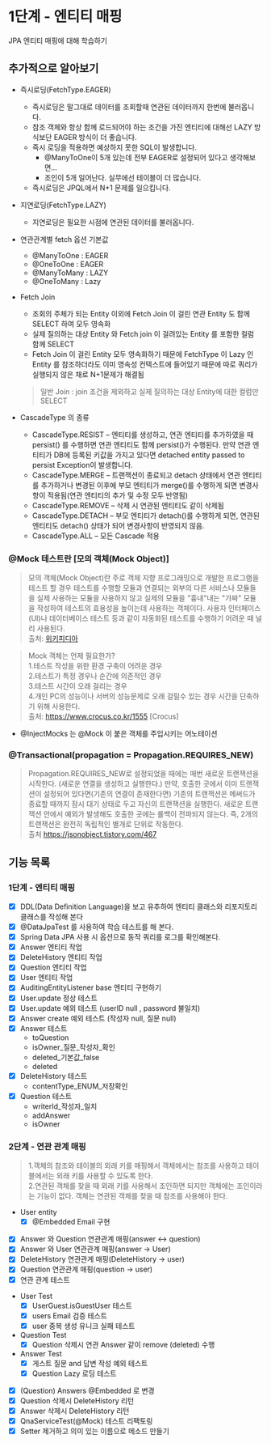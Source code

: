 # 1단계 - 엔티티 매핑

JPA 엔티티 매핑에 대해 학습하기

## 추가적으로 알아보기

- 즉시로딩(FetchType.EAGER)
    - 즉시로딩은 말그대로 데이터를 조회할때 연관된 데이터까지 한번에 불러옵니다.
    - 참조 객체와 항상 함께 로드되어야 하는 조건을 가진 엔티티에 대해선 LAZY 방식보단 EAGER 방식이 더 좋습니다.
    - 즉시 로딩을 적용하면 예상하지 못한 SQL이 발생합니다.
        - @ManyToOne이 5개 있는데 전부 EAGER로 설정되어 있다고 생각해보면...
        - 조인이 5개 일어난다. 실무에선 테이블이 더 많습니다.
    - 즉시로딩은 JPQL에서 N+1 문제를 일으킵니다.


- 지연로딩(FetchType.LAZY)
    - 지연로딩은 필요한 시점에 연관된 데이터를 불러옵니다.


- 연관관계별 fetch 옵션 기본값
    - @ManyToOne : EAGER
    - @OneToOne : EAGER
    - @ManyToMany : LAZY
    - @OneToMany : Lazy


- Fetch Join
    - 조회의 주체가 되는 Entity 이외에 Fetch Join 이 걸린 연관 Entity 도 함께 SELECT 하여 모두 영속화
    - 실제 질의하는 대상 Entity 와 Fetch join 이 걸려있는 Entity 를 포함한 컬럼 함께 SELECT
    - Fetch Join 이 걸린 Entity 모두 영속화하기 때문에 FetchType 이 Lazy 인 Entity 를 참조하더라도 이미 영속성 컨텍스트에 들어있기 때문에 따로 쿼리가 실행되지 않은 채로
      N+1문제가 해결됨
  > 일반 Join : join 조건을 제외하고 실제 질의하는 대상 Entity에 대한 컬럼만 SELECT


- CascadeType 의 종류
    - CascadeType.RESIST – 엔티티를 생성하고, 연관 엔티티를 추가하였을 때 persist() 를 수행하면 연관 엔티티도 함께 persist()가 수행된다. 만약 연관 엔티티가 DB에 등록된
      키값을 가지고 있다면 detached entity passed to persist Exception이 발생합니다.
    - CascadeType.MERGE – 트랜잭션이 종료되고 detach 상태에서 연관 엔티티를 추가하거나 변경된 이후에 부모 엔티티가 merge()를 수행하게 되면 변경사항이 적용됨(연관 엔티티의 추가 및
      수정 모두 반영됨)
    - CascadeType.REMOVE – 삭제 시 연관된 엔티티도 같이 삭제됨
    - CascadeType.DETACH – 부모 엔티티가 detach()를 수행하게 되면, 연관된 엔티티도 detach() 상태가 되어 변경사항이 반영되지 않음.
    - CascadeType.ALL – 모든 Cascade 적용

### @Mock 테스트란 [모의 객체(Mock Object)]

> 모의 객체(Mock Object)란 주로 객체 지향 프로그래밍으로 개발한 프로그램을 테스트 할 경우 테스트를 수행할 모듈과 연결되는 외부의 다른 서비스나 모듈들을 실제 사용하는 모듈을 사용하지 않고 실제의 모듈을 "흉내"내는 "가짜" 모듈을 작성하여 테스트의 효용성을 높이는데 사용하는 객체이다. 사용자 인터페이스(UI)나 데이터베이스 테스트 등과 같이 자동화된 테스트를 수행하기 어려운 때 널리 사용된다.  
> 출처: [위키피디아](https://ko.wikipedia.org/wiki/%EB%AA%A8%EC%9D%98_%EA%B0%9D%EC%B2%B4)

> Mock 객체는 언제 필요한가?   
> 1.테스트 작성을 위한 환경 구축이 어려운 경우  
> 2.테스트가 특정 경우나 순간에 의존적인 경우   
> 3.테스트 시간이 오래 걸리는 경우   
> 4.개인 PC의 성능이나 서버의 성능문제로 오래 걸릴수 있는 경우 시간을 단축하기 위해 사용한다.  
> 출처: https://www.crocus.co.kr/1555 [Crocus]

- @InjectMocks 는 @Mock 이 붙은 객체를 주입시키는 어노테이션

### @Transactional(propagation = Propagation.REQUIRES_NEW)

> Propagation.REQUIRES_NEW로 설정되었을 때에는 매번 새로운 트랜잭션을 시작한다.
> (새로운 연결을 생성하고 실행한다.) 만약, 호출한 곳에서 이미 트랜잭션이 설정되어 있다면(기존의 연결이 존재한다면) 기존의 트랜잭션은 메써드가 종료할 때까지 잠시 대기 상태로 두고 자신의 트랜잭션을 실행한다. 새로운 트랜잭션 안에서 예외가 발생해도 호출한 곳에는 롤백이 전파되지 않는다. 즉, 2개의 트랜잭션은 완전히 독립적인 별개로 단위로 작동한다.  
> 출처 https://jsonobject.tistory.com/467

## 기능 목록

### 1단계 - 엔티티 매핑

- [X] DDL(Data Definition Language)을 보고 유추하여 엔티티 클래스와 리포지토리 클래스를 작성해 본다
- [X] @DataJpaTest 를 사용하여 학습 테스트를 해 본다.
- [X] Spring Data JPA 사용 시 옵션으로 동작 쿼리를 로그를 확인해본다.
- [X] Answer 엔티티 작업
- [X] DeleteHistory 엔티티 작업
- [X] Question 엔티티 작업
- [X] User 엔티티 작업
- [X] AuditingEntityListener base 엔티티 구현하기
- [X] User.update 정상 테스트
- [X] User.update 예외 테스트 (userID null , password 불일치)
- [X] Answer create 예외 테스트 (작성자 null, 질문 null)
- [X] Answer 테스트
    - toQuestion
    - isOwner_질문_작성자_확인
    - deleted_기본값_false
    - deleted
- [X] DeleteHistory 테스트
    - contentType_ENUM_저장확인
- [X] Question 테스트
    - writerId_작성자_일치
    - addAnswer
    - isOwner

### 2단계 - 연관 관계 매핑

> 1.객체의 참조와 테이블의 외래 키를 매핑해서 객체에서는 참조를 사용하고 테이블에서는 외래 키를 사용할 수 있도록 한다.  
> 2.연관된 객체를 찾을 때 외래 키를 사용해서 조인하면 되지만 객체에는 조인이라는 기능이 없다. 객체는 연관된 객체를 찾을 때 참조를 사용해야 한다.

- User entity
    - [X] @Embedded Email 구현
- [X] Answer 와 Question 연관관계 매핑(answer <-> question)
- [X] Answer 와 User 연관관계 매핑(answer -> User)
- [X] DeleteHistory 연관관계 매핑(DeleteHistory -> user)
- [X] Question 연관관계 매핑(question -> user)
- [X] 연관 관계 테스트
- User Test
    - [X] UserGuest.isGuestUser 테스트
    - [X] users Email 검증 테스트
    - [X] user 중복 생성 유니크 실패 테스트
- Question Test
    - [X] Question 삭제시 연관 Answer 같이 remove (deleted) 수행
- Answer Test
    - [X] 게스트 질문 and 답변 작성 예외 테스트
    - [X] Question Lazy 로딩 테스트
- [X] (Question) Answers @Embedded 로 변경
- [X] Question 삭제시 DeleteHistory 리턴
- [X] Answer 삭제시 DeleteHistory 리턴
- [X] QnaServiceTest(@Mock) 테스트 리팩토링
- [X] Setter 제거하고 의미 있는 이름으로 메소드 만들기
